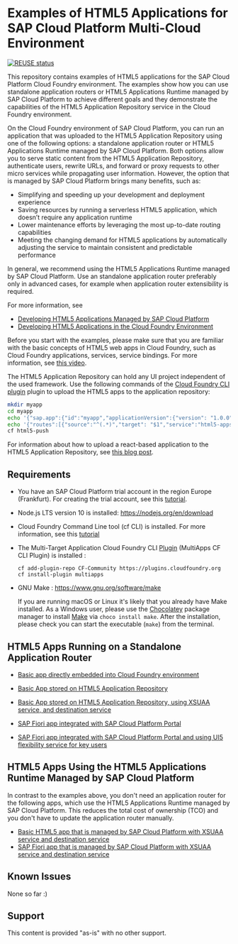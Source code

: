 # Examples of HTML5 Applications for SAP Cloud Platform Multi-Cloud Environment 

[![REUSE status](https://api.reuse.software/badge/github.com/SAP-samples/multi-cloud-html5-apps-samples/)](https://api.reuse.software/info/github.com/SAP-samples/multi-cloud-html5-apps-samples/)

This repository contains examples of HTML5 applications for the SAP Cloud Platform Cloud Foundry environment. The examples show how you can use standalone application routers or HTML5 Applications Runtime managed by SAP Cloud Platform to achieve different goals and they demonstrate the capabilities of the HTML5 Application Repository service in the Cloud Foundry environment.

On the Cloud Foundry environment of SAP Cloud Platform, you can run an application that was uploaded to the HTML5 Application Repository using one of the following options: a standalone application router or HTML5 Applications Runtime managed by SAP Cloud Platform. Both options allow you to serve static content from the HTML5 Application Repository, authenticate users, rewrite URLs, and forward or proxy requests to other micro services while propagating user information. However, the option that is managed by SAP Cloud Platform brings many benefits, such as:
- Simplifying and speeding up your development and deployment experience
- Saving resources by running a serverless HTML5 application, which doesn’t require any application runtime
- Lower maintenance efforts by leveraging the most up-to-date routing capabilities
- Meeting the changing demand for HTML5 applications by automatically adjusting the service to maintain consistent and predictable performance

In general, we recommend using the HTML5 Applications Runtime managed by SAP Cloud Platform. Use an standalone application router preferably only in advanced cases, for example when application router extensibility is required.

For more information, see 
- [Developing HTML5 Applications Managed by SAP Cloud Platform](https://help.sap.com/viewer/ad4b9f0b14b0458cad9bd27bf435637d/Cloud/en-US/c1b9d6facfc942e3bca664ae06387e9b.html)
- [Developing HTML5 Applications in the Cloud Foundry Environment](https://help.sap.com/viewer/65de2977205c403bbc107264b8eccf4b/Cloud/en-US/11d77aa154f64c2e83cc9652a78bb985.html)

Before you start with the examples, please make sure that you are familiar with the basic concepts of HTML5 web apps in Cloud Foundry, such as Cloud Foundry applications, services, service bindings. For more information, see [this video](https://www.youtube.com/watch?v=emnl-y9btdU).

The HTML5 Application Repository can hold any UI project independent of the used framework. Use the following commands of the [Cloud Foundry CLI plugin](https://sap.github.io/cf-html5-apps-repo-cli-plugin/) plugin to upload the HTML5 apps to the application repository:

```bash
mkdir myapp
cd myapp
echo '{"sap.app":{"id":"myapp","applicationVersion":{"version": "1.0.0"}}}' > manifest.json
echo '{"routes":[{"source":"^(.*)","target": "$1","service":"html5-apps-repo-rt"}]}' > xs-app.json
cf html5-push
```

For information about how to upload a react-based application to the HTML5 Application Repository, see [this blog post](https://blogs.sap.com/2019/06/03/cloudfoundryfun-5-play-asteroids-powered-by-react-secured-by-sap-cloud-platform/).

## Requirements
- You have an SAP Cloud Platform trial account in the region Europe (Frankfurt). For creating the trial account, see this [tutorial](https://developers.sap.com/tutorials/hcp-create-trial-account.html).
- Node.js LTS version 10 is installed: <https://nodejs.org/en/download>
- Cloud Foundry Command Line tool (cf CLI)  is installed. For more information, see this [tutorial](https://developers.sap.com/tutorials/cp-cf-download-cli.html)
- The Multi-Target Application Cloud Foundry CLI [Plugin](https://github.com/cloudfoundry-incubator/multiapps-cli-plugin) (MultiApps CF CLI Plugin) is installed : 
    ```
    cf add-plugin-repo CF-Community https://plugins.cloudfoundry.org
    cf install-plugin multiapps
    ```
- GNU Make : <https://www.gnu.org/software/make>

    If you are running macOS or Linux it's likely that you already have Make installed. As a Windows user, please use the [Chocolatey](https://chocolatey.org/) package manager to install [Make](https://chocolatey.org/packages/make) via `choco install make`. After the installation, please check you can start the executable (`make`) from the terminal.


## HTML5 Apps Running on a Standalone Application Router

- [Basic app directly embedded into Cloud Foundry environment](standalone-approuter-html5-local-dir/)

- [Basic App stored on HTML5 Application Repository](standalone-approuter-html5-runtime)

- [Basic App stored on HTML5 Application Repository, using  XSUAA service, and destination service](standalone-approuter-html5-runtime-mta-hello-world)

- [SAP Fiori app integrated with SAP Cloud Platform Portal](standalone-portal-mta)

- [SAP Fiori app integrated with SAP Cloud Platform Portal  and  using UI5 flexibility service for key users](standalone-portal-keyuser-mta)


## HTML5 Apps Using the HTML5 Applications Runtime Managed by SAP Cloud Platform

In contrast to the examples above, you don't need an application router for the following apps, which use the HTML5 Applications Runtime managed by SAP Cloud Platform. This reduces the total cost of ownership (TCO) and you don't have to update the application router manually. 

- [Basic HTML5 app that is managed by SAP Cloud Platform with XSUAA service and destination service](managed-html5-runtime-basic-mta)
- [SAP Fiori app that is managed by SAP Cloud Platform with XSUAA service and destination service](managed-html5-runtime-fiori-mta)


## Known Issues
None so far :)

## Support
This content is provided "as-is" with no other support.
